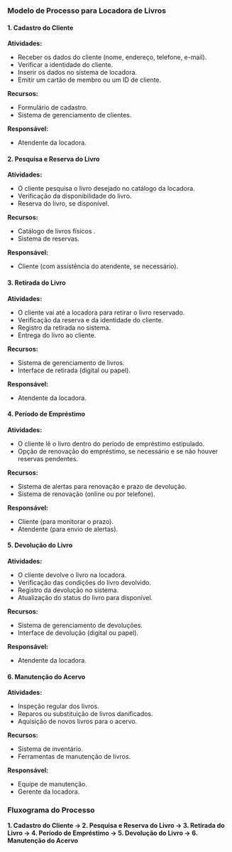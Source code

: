 
### Modelo de Processo para Locadora de Livros

#### 1. Cadastro do Cliente
**Atividades:**
- Receber os dados do cliente (nome, endereço, telefone, e-mail).
- Verificar a identidade do cliente.
- Inserir os dados no sistema de locadora.
- Emitir um cartão de membro ou um ID de cliente.

**Recursos:**
- Formulário de cadastro.
- Sistema de gerenciamento de clientes.

**Responsável:**
- Atendente da locadora.

#### 2. Pesquisa e Reserva do Livro
**Atividades:**
- O cliente pesquisa o livro desejado no catálogo da locadora.
- Verificação da disponibilidade do livro.
- Reserva do livro, se disponível.

**Recursos:**
- Catálogo de livros físicos .
- Sistema de reservas.

**Responsável:**
- Cliente (com assistência do atendente, se necessário).

#### 3. Retirada do Livro
**Atividades:**
- O cliente vai até a locadora para retirar o livro reservado.
- Verificação da reserva e da identidade do cliente.
- Registro da retirada no sistema.
- Entrega do livro ao cliente.

**Recursos:**
- Sistema de gerenciamento de livros.
- Interface de retirada (digital ou papel).

**Responsável:**
- Atendente da locadora.

#### 4. Período de Empréstimo
**Atividades:**
- O cliente lê o livro dentro do período de empréstimo estipulado.
- Opção de renovação do empréstimo, se necessário e se não houver reservas pendentes.

**Recursos:**
- Sistema de alertas para renovação e prazo de devolução.
- Sistema de renovação (online ou por telefone).

**Responsável:**
- Cliente (para monitorar o prazo).
- Atendente (para envio de alertas).

#### 5. Devolução do Livro
**Atividades:**
- O cliente devolve o livro na locadora.
- Verificação das condições do livro devolvido.
- Registro da devolução no sistema.
- Atualização do status do livro para disponível.

**Recursos:**
- Sistema de gerenciamento de devoluções.
- Interface de devolução (digital ou papel).

**Responsável:**
- Atendente da locadora.

#### 6. Manutenção do Acervo
**Atividades:**
- Inspeção regular dos livros.
- Reparos ou substituição de livros danificados.
- Aquisição de novos livros para o acervo.

**Recursos:**
- Sistema de inventário.
- Ferramentas de manutenção de livros.

**Responsável:**
- Equipe de manutenção.
- Gerente da locadora.

### Fluxograma do Processo

**1. Cadastro do Cliente -> 2. Pesquisa e Reserva do Livro -> 3. Retirada do Livro -> 4. Período de Empréstimo -> 5. Devolução do Livro -> 6. Manutenção do Acervo**

